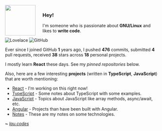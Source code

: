 <img align="left" width="100px" style="padding-right: 20px"  src="https://upload.wikimedia.org/wikipedia/commons/thumb/a/a7/React-icon.svg/2300px-React-icon.svg.png">

### Hey!

I'm someone who is passionate about **GNU/Linux** and likes to **write code**.

![Lovelace](https://img.shields.io/badge/M8--Lovelace-%C2%A1Howdy!-lightgrey)
![GitHub](https://shields.io/github/followers/M8-Lovelace?label=Follow)


Ever since I joined GitHub **1** years ago, I pushed **476** commits, submitted **4** pull requests, received **38** stars across **18** personal projects.

I mostly learn **React** these days. See my _pinned repositories_ below.

Also, here are a few interesting **projects** (written in **TypeScript**, **JavaScript**) that are worth mentioning:

- [React](https://github.com/M8-Lovelace/React) - I'm working on this right now!
- [TypeScript](https://github.com/M8-Lovelace/Notes/tree/main/TypeScript) - Some notes about TypeScript with some examples.
- [JavaScript](https://github.com/M8-Lovelace/Notes/tree/main/JavaScript) - Topics about JavaScript like array methods, async/await, etc.
- [Angular](https://github.com/M8-Lovelace/Notes/tree/main/Angular) - Projects than have been built with Angular.
- [Notes](https://github.com/M8-Lovelace/Notes) - These are my notes on some technologies.

**~** [_lau.codes_](https://lau.codes/)
